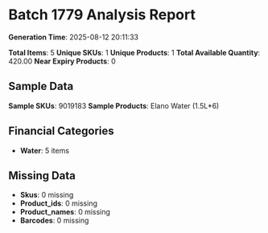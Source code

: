 # Batch 1779 Analysis Report

**Generation Time**: 2025-08-12 20:11:33

**Total Items**: 5
**Unique SKUs**: 1
**Unique Products**: 1
**Total Available Quantity**: 420.00
**Near Expiry Products**: 0

## Sample Data
**Sample SKUs**: 9019183
**Sample Products**: Elano Water (1.5L*6)

## Financial Categories
- **Water**: 5 items

## Missing Data
- **Skus**: 0 missing
- **Product_ids**: 0 missing
- **Product_names**: 0 missing
- **Barcodes**: 0 missing
